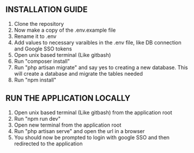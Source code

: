 
## INSTALLATION GUIDE

<ol>
    <li>Clone the repository</li>
    <li>Now make a copy of the .env.example file</li>
    <li>Rename it to .env</li>
    <li>Add values to necessary varaibles in the .env file, like DB connection and Google SSO tokens</li>
    <li>Open unix based terminal (Like gitbash)</li>
    <li>Run "composer install"</li>
    <li>Run "php artisan migrate" and say yes to creating a new database. This will create a database and migrate the tables needed</li>
    <li>Run "npm install"</li>
</ol>


## RUN THE APPLICATION LOCALLY

<ol>
    <li>Open unix based terminal (Like gitbash) from the application root</li>
    <li>Run "npm run dev"</li>
    <li>Open new terminal from the application root</li>
    <li>Run "php artisan serve" and open the url in a browser</li>
    <li>You should now be prompted to login with google SSO and then redirected to the application</li>
</ol>





